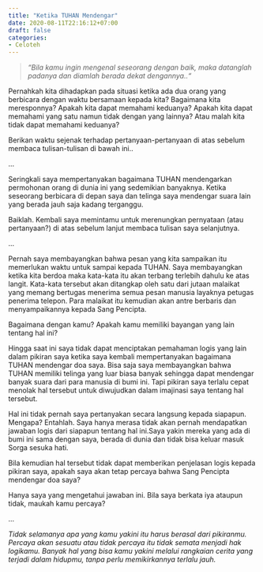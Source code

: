 ```yaml
---
title: "Ketika TUHAN Mendengar"
date: 2020-08-11T22:16:12+07:00
draft: false
categories:
- Celoteh
---
```


> *“Bila kamu ingin mengenal seseorang dengan baik, maka datanglah padanya dan diamlah berada dekat dengannya..“*

Pernahkah kita dihadapkan pada situasi ketika ada dua orang yang berbicara dengan waktu bersamaan kepada kita? Bagaimana kita meresponnya? Apakah kita dapat memahami keduanya? Apakah kita dapat memahami yang satu namun tidak dengan yang lainnya? Atau malah kita tidak dapat memahami keduanya?

Berikan waktu sejenak terhadap pertanyaan-pertanyaan di atas sebelum membaca tulisan-tulisan di bawah ini..

...

Seringkali saya mempertanyakan bagaimana TUHAN mendengarkan permohonan orang di dunia ini yang sedemikian banyaknya. Ketika seseorang berbicara di depan saya dan telinga saya mendengar suara lain yang berada jauh saja kadang terganggu.

Baiklah. Kembali saya memintamu untuk merenungkan pernyataan (atau pertanyaan?) di atas sebelum lanjut membaca tulisan saya selanjutnya.

...

Pernah saya membayangkan bahwa pesan yang kita sampaikan itu memerlukan waktu untuk sampai kepada TUHAN. Saya membayangkan ketika kita berdoa maka kata-kata itu akan terbang terlebih dahulu ke atas langit. Kata-kata tersebut akan ditangkap oleh satu dari jutaan malaikat yang memang bertugas menerima semua pesan manusia layaknya petugas penerima telepon. Para malaikat itu kemudian akan antre berbaris dan menyampaikannya kepada Sang Pencipta.

Bagaimana dengan kamu? Apakah kamu memiliki bayangan yang lain tentang hal ini?

Hingga saat ini saya tidak dapat menciptakan pemahaman logis yang lain dalam pikiran saya ketika saya kembali mempertanyakan bagaimana TUHAN mendengar doa saya. Bisa saja saya membayangkan bahwa TUHAN memiliki telinga yang luar biasa banyak sehingga dapat mendengar banyak suara dari para manusia di bumi ini. Tapi pikiran saya terlalu cepat menolak hal tersebut untuk diwujudkan dalam imajinasi saya tentang hal tersebut.

Hal ini tidak pernah saya pertanyakan secara langsung kepada siapapun. Mengapa? Entahlah. Saya hanya merasa tidak akan pernah mendapatkan jawaban logis dari siapapun tentang hal ini.Saya yakin mereka yang ada di bumi ini sama dengan saya, berada di dunia dan tidak bisa keluar masuk Sorga sesuka hati.

Bila kemudian hal tersebut tidak dapat memberikan penjelasan logis kepada pikiran saya, apakah saya akan tetap percaya bahwa Sang Pencipta mendengar doa saya?

Hanya saya yang mengetahui jawaban ini. Bila saya berkata iya ataupun tidak, maukah kamu percaya?

...

*Tidak selamanya apa yang kamu yakini itu harus berasal dari pikiranmu. Percaya akan sesuatu atau tidak percaya itu tidak semata menjadi hak logikamu. Banyak hal yang bisa kamu yakini melalui rangkaian cerita yang terjadi dalam hidupmu, tanpa perlu memikirkannya terlalu jauh.*